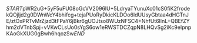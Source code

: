 $START$pWR2uG+5yF5uFU08oGcVV2096lU+5LdryaTYunuXc01cS0fiK2frodekQOjljd2g0DWnWcY4bhifcg+tejaPUoRyDkicKLDOo6IdUUsyGbtaa4dHGTnJE/ztOxPRTvMrZjzd3tFPaY6jBkr6gUOJtso8WUzNFSC4+NhfUt6lInL+QBEfZYhm2dVTnbSpj+vVKwCLsUo0sYgS6ow1eRWSTDCZqpN8LHQvSg2iKc9eIpnpKAoGkXUG0gBwh6hqozSw$END$